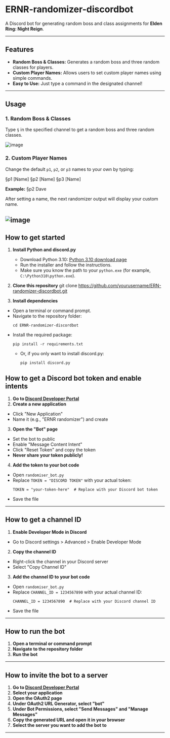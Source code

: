 # ERNR-randomizer-discordbot

A Discord bot for generating random boss and class assignments for **Elden Ring: Night Reign**.

---

## Features

- **Random Boss & Classes:** Generates a random boss and three random classes for players.
- **Custom Player Names:** Allows users to set custom player names using simple commands.
- **Easy to Use:** Just type a command in the designated channel!

---

## Usage

### 1. Random Boss & Classes

Type `§` in the specified channel to get a random boss and three random classes.

![image](images/example1.png)

### 2. Custom Player Names

Change the default `p1`, `p2`, or `p3` names to your own by typing:

§p1 [Name]
§p2 [Name]
§p3 [Name]

**Example:**
§p2 Dave

After setting a name, the next randomizer output will display your custom name.

![image](images/example2.png)
---

## How to get started

1. **Install Python and discord.py**
   - Download Python 3.10: [Python 3.10 download page](https://www.python.org/downloads/release/python-3100/)
   - Run the installer and follow the instructions.
   - Make sure you know the path to your `python.exe` (for example, `C:\Python310\python.exe`).

2. **Clone this repository**
  git clone https://github.com/yourusername/ERN-randomizer-discordbot.git
    
  3. **Install dependencies**
- Open a terminal or command prompt.
- Navigate to the repository folder:
  ```
  cd ERNR-randomizer-discordbot
  ```
- Install the required package:
  ```
  pip install -r requirements.txt
  ```
  - Or, if you only want to install discord.py:
    ```
    pip install discord.py
    ```

## How to get a Discord bot token and enable intents

1. **Go to [Discord Developer Portal](https://discord.com/developers/)**
2. **Create a new application**
- Click "New Application"
- Name it (e.g., "ERNR randomizer") and create
3. **Open the "Bot" page**
- Set the bot to public
- Enable "Message Content Intent"
- Click "Reset Token" and copy the token
- **Never share your token publicly!**
4. **Add the token to your bot code**
- Open `randomiser_bot.py`
- Replace `TOKEN = "DISCORD TOKEN"` with your actual token:
  ```
  TOKEN = "your-token-here"  # Replace with your Discord bot token
  ```
- Save the file

---

## How to get a channel ID

1. **Enable Developer Mode in Discord**
- Go to Discord settings > Advanced > Enable Developer Mode
2. **Copy the channel ID**
- Right-click the channel in your Discord server
- Select "Copy Channel ID"
3. **Add the channel ID to your bot code**
- Open `randomiser_bot.py`
- Replace `CHANNEL_ID = 1234567890` with your actual channel ID:
  ```
  CHANNEL_ID = 1234567890  # Replace with your Discord channel ID
  ```
- Save the file

---

## How to run the bot

1. **Open a terminal or command prompt**
2. **Navigate to the repository folder**
3. **Run the bot**

---

## How to invite the bot to a server

1. **Go to [Discord Developer Portal](https://discord.com/developers/)**
2. **Select your application**
3. **Open the OAuth2 page**
4. **Under OAuth2 URL Generator, select "bot"**
5. **Under Bot Permissions, select "Send Messages" and "Manage Messages"**
6. **Copy the generated URL and open it in your browser**
7. **Select the server you want to add the bot to**

---
